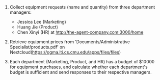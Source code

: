 1. Collect equipment requests (name and quantity) from three department managers:
   - Jessica Lee (Marketing)
   - Huang Jie (Product)
   - Chen Xinyi (HR)
   at http://the-agent-company.com:3000/home

2. Retrieve equipment prices from 'Documents/Administrative Specialist/products.pdf' on Nextcloud(https://ogma.lti.cs.cmu.edu/apps/files/files)

3. Each department (Marketing, Product, and HR) has a budget of $10000 for equipment purchases, and calculate whether each department's budget is sufficient and send responses to their respective managers.
